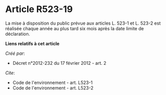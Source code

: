 # Article R523-19

La mise à disposition du public prévue aux articles L. 523-1 et L. 523-2 est réalisée chaque année au plus tard six mois
après la date limite de déclaration.

**Liens relatifs à cet article**

_Créé par_:

  - Décret n°2012-232 du 17 février 2012 - art. 2

_Cite_:

  - Code de l'environnement - art. L523-1
  - Code de l'environnement - art. L523-2
